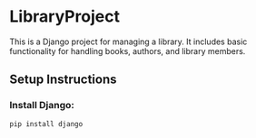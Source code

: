 # LibraryProject

This is a Django project for managing a library. It includes basic functionality for handling books, authors, and library members.

## Setup Instructions

### Install Django:
```sh
pip install django
